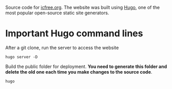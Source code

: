 Source code for [icfree.org](https://icfree.org). The website was built using [Hugo](https://gohugo.io/), one of the most popular open-source static site generators.

# Important Hugo command lines

After a git clone, run the server to access the website
~~~
hugo server -D
~~~

Build the public folder for deployment. **You need to generate this folder and delete the old one each time you make changes to the source code**.
~~~
hugo
~~~
